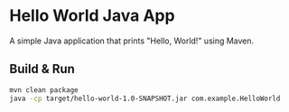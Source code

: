 # Hello World Java App

A simple Java application that prints "Hello, World!" using Maven.

## Build & Run
```sh
mvn clean package
java -cp target/hello-world-1.0-SNAPSHOT.jar com.example.HelloWorld

